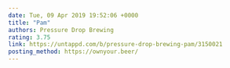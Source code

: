 ```yaml
---
date: Tue, 09 Apr 2019 19:52:06 +0000
title: "Pam"
authors: Pressure Drop Brewing
rating: 3.75
link: https://untappd.com/b/pressure-drop-brewing-pam/3150021
posting_method: https://ownyour.beer/
---
```

